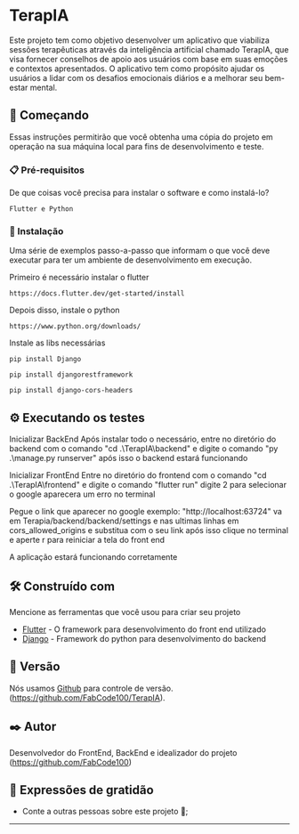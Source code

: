 # TerapIA

Este projeto tem como objetivo desenvolver um aplicativo que viabiliza sessões terapêuticas através da inteligência artificial chamado TerapIA, que visa fornecer conselhos de apoio aos usuários com base em suas emoções e contextos apresentados. O aplicativo tem como propósito ajudar os usuários a lidar com os desafios emocionais diários e a melhorar seu bem-estar mental.

## 🚀 Começando

Essas instruções permitirão que você obtenha uma cópia do projeto em operação na sua máquina local para fins de desenvolvimento e teste.

### 📋 Pré-requisitos

De que coisas você precisa para instalar o software e como instalá-lo?

```
Flutter e Python
```

### 🔧 Instalação

Uma série de exemplos passo-a-passo que informam o que você deve executar para ter um ambiente de desenvolvimento em execução.

Primeiro é necessário instalar o flutter

```
https://docs.flutter.dev/get-started/install

```
Depois disso, instale o python

```
https://www.python.org/downloads/

```
Instale as libs necessárias

```
pip install Django
```
```
pip install djangorestframework
```
```
pip install django-cors-headers
```
## ⚙️ Executando os testes

Inicializar BackEnd
Após instalar todo o necessário, entre no diretório do backend com o comando "cd .\TerapIA\backend\" e digite o comando "py .\manage.py runserver" após isso o backend estará funcionando

Inicializar FrontEnd
Entre no diretório do frontend com o comando "cd .\TerapIA\frontend\" e digite o comando "flutter run" digite 2 para selecionar o google aparecera um erro no terminal

Pegue o link que aparecer no google
exemplo: "http://localhost:63724"
va em Terapia/backend/backend/settings e nas ultimas linhas em cors_allowed_origins e substitua com o seu link após isso clique no terminal e aperte r para reiniciar a tela do front end

A aplicação estará funcionando corretamente

## 🛠️ Construído com

Mencione as ferramentas que você usou para criar seu projeto

* [Flutter](https://flutter.dev) - O framework para desenvolvimento do front end utilizado
* [Django](https://www.djangoproject.com) - Framework do python para desenvolvimento do backend

## 📌 Versão

Nós usamos [Github](https://github.com) para controle de versão. (https://github.com/FabCode100/TerapIA). 

## ✒️ Autor

Desenvolvedor do FrontEnd, BackEnd e idealizador do projeto
(https://github.com/FabCode100)

## 🎁 Expressões de gratidão

* Conte a outras pessoas sobre este projeto 📢;

---
